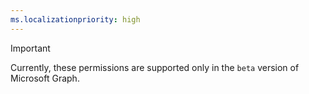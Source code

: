 ```yaml
---
ms.localizationpriority: high
---
```


<!-- markdownlint-disable MD002 MD041 -->

> [!IMPORTANT]
> Currently, these permissions are supported only in the `beta` version of Microsoft Graph.